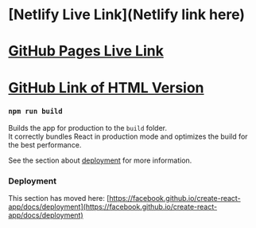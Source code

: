 # [Netlify Live Link](Netlify link here)
# [GitHub Pages Live Link]([https://robinallenaz.github.io/HTML-Fashion-Blog/])
# [GitHub Link of HTML Version]([https://github.com/robinallenaz/HTML-Fashion-Blog])

### `npm run build`

Builds the app for production to the `build` folder.\
It correctly bundles React in production mode and optimizes the build for the best performance.

See the section about [deployment](https://facebook.github.io/create-react-app/docs/deployment) for more information.

### Deployment

This section has moved here: [https://facebook.github.io/create-react-app/docs/deployment](https://facebook.github.io/create-react-app/docs/deployment)
